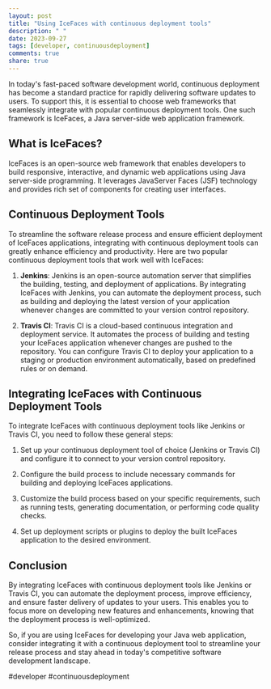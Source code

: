 ```yaml
---
layout: post
title: "Using IceFaces with continuous deployment tools"
description: " "
date: 2023-09-27
tags: [developer, continuousdeployment]
comments: true
share: true
---
```


In today's fast-paced software development world, continuous deployment has become a standard practice for rapidly delivering software updates to users. To support this, it is essential to choose web frameworks that seamlessly integrate with popular continuous deployment tools. One such framework is IceFaces, a Java server-side web application framework.

## What is IceFaces?

IceFaces is an open-source web framework that enables developers to build responsive, interactive, and dynamic web applications using Java server-side programming. It leverages JavaServer Faces (JSF) technology and provides rich set of components for creating user interfaces.

## Continuous Deployment Tools

To streamline the software release process and ensure efficient deployment of IceFaces applications, integrating with continuous deployment tools can greatly enhance efficiency and productivity. Here are two popular continuous deployment tools that work well with IceFaces:

1. **Jenkins**: Jenkins is an open-source automation server that simplifies the building, testing, and deployment of applications. By integrating IceFaces with Jenkins, you can automate the deployment process, such as building and deploying the latest version of your application whenever changes are committed to your version control repository.

2. **Travis CI**: Travis CI is a cloud-based continuous integration and deployment service. It automates the process of building and testing your IceFaces application whenever changes are pushed to the repository. You can configure Travis CI to deploy your application to a staging or production environment automatically, based on predefined rules or on demand.

## Integrating IceFaces with Continuous Deployment Tools

To integrate IceFaces with continuous deployment tools like Jenkins or Travis CI, you need to follow these general steps:

1. Set up your continuous deployment tool of choice (Jenkins or Travis CI) and configure it to connect to your version control repository.

2. Configure the build process to include necessary commands for building and deploying IceFaces applications.

3. Customize the build process based on your specific requirements, such as running tests, generating documentation, or performing code quality checks.

4. Set up deployment scripts or plugins to deploy the built IceFaces application to the desired environment.

## Conclusion

By integrating IceFaces with continuous deployment tools like Jenkins or Travis CI, you can automate the deployment process, improve efficiency, and ensure faster delivery of updates to your users. This enables you to focus more on developing new features and enhancements, knowing that the deployment process is well-optimized.

So, if you are using IceFaces for developing your Java web application, consider integrating it with a continuous deployment tool to streamline your release process and stay ahead in today's competitive software development landscape.

#developer #continuousdeployment